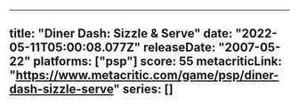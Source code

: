 
---
title: "Diner Dash: Sizzle & Serve"
date: "2022-05-11T05:00:08.077Z"
releaseDate: "2007-05-22"
platforms: ["psp"]
score: 55
metacriticLink: "https://www.metacritic.com/game/psp/diner-dash-sizzle-serve"
series: []
---
